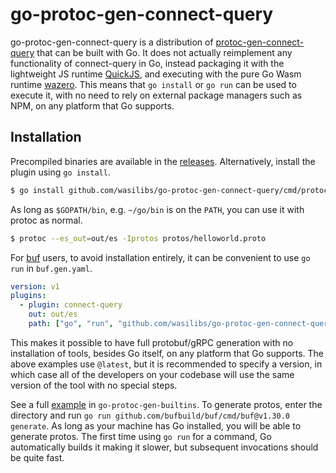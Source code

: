 # go-protoc-gen-connect-query

go-protoc-gen-connect-query is a distribution of [protoc-gen-connect-query][1] that can be built with Go. 
It does not actually reimplement any functionality of connect-query in Go, instead packaging it with the
lightweight JS runtime [QuickJS][6], and executing with the pure Go Wasm runtime [wazero][2].
This means that `go install` or `go run` can be used to execute it, with no need to rely on external
package managers such as NPM, on any platform that Go supports.

## Installation

Precompiled binaries are available in the [releases](https://github.com/wasilibs/go-protoc-gen-connect-query/releases).
Alternatively, install the plugin using `go install`.

```bash
$ go install github.com/wasilibs/go-protoc-gen-connect-query/cmd/protoc-gen-connect-query@latest
```

As long as `$GOPATH/bin`, e.g. `~/go/bin` is on the `PATH`, you can use it with protoc as normal.

```bash
$ protoc --es_out=out/es -Iprotos protos/helloworld.proto
```

For [buf][3] users, to avoid installation entirely, it can be convenient to use `go run` in `buf.gen.yaml`.

```yaml
version: v1
plugins:
  - plugin: connect-query
    out: out/es
    path: ["go", "run", "github.com/wasilibs/go-protoc-gen-connect-query/cmd/protoc-gen-connect-query@latest"]
```

This makes it possible to have full protobuf/gRPC generation with no installation of tools,
besides Go itself, on any platform that Go supports. The above examples use `@latest`, but it is
recommended to specify a version, in which case all of the developers on your codebase will use the
same version of the tool with no special steps.

See a full [example][5] in `go-protoc-gen-builtins`. To generate protos, enter the directory and run
`go run github.com/bufbuild/buf/cmd/buf@v1.30.0 generate`. As long as your machine has Go installed,
you will be able to generate protos. The first time using `go run` for a command, Go automatically builds
it making it slower, but subsequent invocations should be quite fast.

[1]: https://github.com/connectrpc/connect-query
[2]: https://wazero.io/
[3]: https://buf.build/
[4]: https://github.com/wasilibs/go-protoc-gen-builtins
[5]: https://github.com/wasilibs/go-protoc-gen-builtins/tree/main/example
[6]: https://bellard.org/quickjs/
